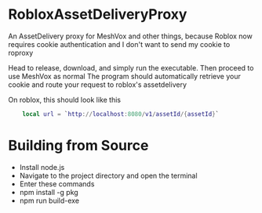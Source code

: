 # RobloxAssetDeliveryProxy
An AssetDelivery proxy for MeshVox and other things, because Roblox now requires cookie authentication and I don't want to send my cookie to roproxy

Head to release, download, and simply run the executable. Then proceed to use MeshVox as normal
The program should automatically retrieve your cookie and route your request to roblox's assetdelivery

On roblox, this should look like this
```lua
	local url = `http://localhost:8080/v1/assetId/{assetId}`
```


# Building from Source

- Install node.js
- Navigate to the project directory and open the terminal
- Enter these commands
- npm install -g pkg
- npm run build-exe
